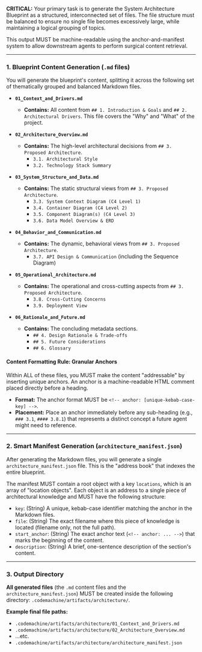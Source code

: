 **CRITICAL:** Your primary task is to generate the System Architecture Blueprint as a structured, interconnected set of files. The file structure must be balanced to ensure no single file becomes excessively large, while maintaining a logical grouping of topics.

This output MUST be machine-readable using the anchor-and-manifest system to allow downstream agents to perform surgical content retrieval.

---

### **1. Blueprint Content Generation (`.md` files)**

You will generate the blueprint's content, splitting it across the following set of thematically grouped and balanced Markdown files.

*   **`01_Context_and_Drivers.md`**
    *   **Contains:** All content from `## 1. Introduction & Goals` and `## 2. Architectural Drivers`. This file covers the "Why" and "What" of the project.

*   **`02_Architecture_Overview.md`**
    *   **Contains:** The high-level architectural decisions from `## 3. Proposed Architecture`.
        *   `3.1. Architectural Style`
        *   `3.2. Technology Stack Summary`

*   **`03_System_Structure_and_Data.md`**
    *   **Contains:** The static structural views from `## 3. Proposed Architecture`.
        *   `3.3. System Context Diagram (C4 Level 1)`
        *   `3.4. Container Diagram (C4 Level 2)`
        *   `3.5. Component Diagram(s) (C4 Level 3)`
        *   `3.6. Data Model Overview & ERD`

*   **`04_Behavior_and_Communication.md`**
    *   **Contains:** The dynamic, behavioral views from `## 3. Proposed Architecture`.
        *   `3.7. API Design & Communication` (including the Sequence Diagram)

*   **`05_Operational_Architecture.md`**
    *   **Contains:** The operational and cross-cutting aspects from `## 3. Proposed Architecture`.
        *   `3.8. Cross-Cutting Concerns`
        *   `3.9. Deployment View`

*   **`06_Rationale_and_Future.md`**
    *   **Contains:** The concluding metadata sections.
        *   `## 4. Design Rationale & Trade-offs`
        *   `## 5. Future Considerations`
        *   `## 6. Glossary`

#### **Content Formatting Rule: Granular Anchors**

Within ALL of these files, you MUST make the content "addressable" by inserting unique anchors. An anchor is a machine-readable HTML comment placed directly before a heading.

*   **Format:** The anchor format MUST be `<!-- anchor: [unique-kebab-case-key] -->`.
*   **Placement:** Place an anchor immediately before any sub-heading (e.g., `### 3.1`, `#### 3.8.1`) that represents a distinct concept a future agent might need to reference.

---

### **2. Smart Manifest Generation (`architecture_manifest.json`)**

After generating the Markdown files, you will generate a single `architecture_manifest.json` file. This is the "address book" that indexes the entire blueprint.

The manifest MUST contain a root object with a key `locations`, which is an array of "location objects". Each object is an address to a single piece of architectural knowledge and MUST have the following structure:

*   `key`: (String) A unique, kebab-case identifier matching the anchor in the Markdown files.
*   `file`: (String) The exact filename where this piece of knowledge is located (filename only, not the full path).
*   `start_anchor`: (String) The exact anchor text (`<!-- anchor: ... -->`) that marks the beginning of the content.
*   `description`: (String) A brief, one-sentence description of the section's content.

---

### **3. Output Directory**

**All generated files** (the `.md` content files and the `architecture_manifest.json`) MUST be created inside the following directory: `.codemachine/artifacts/architecture/`.

**Example final file paths:**
*   `.codemachine/artifacts/architecture/01_Context_and_Drivers.md`
*   `.codemachine/artifacts/architecture/02_Architecture_Overview.md`
*   ...etc.
*   `.codemachine/artifacts/architecture/architecture_manifest.json`